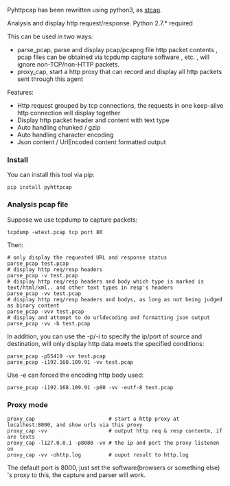 Pyhttpcap has been rewritten using python3, as [stcap].

Analysis and display http request/response. Python 2.7.* required

This can be used in two ways:

* parse_pcap, parse and display pcap/pcapng file http packet contents , pcap files can be obtained via tcpdump capture software , etc. , will ignore non-TCP/non-HTTP packets.
* proxy_cap, start a http proxy that can record and display all http packets sent through this agent

Features:

* Http request grouped by tcp connections, the requests in one keep-alive http connection will display together
* Display http packet header and content with text type
* Auto handling chunked / gzip
* Auto handling character encoding
* Json content / UrlEncoded content formatted output

### Install
You can install this tool via pip:
```
pip install pyhttpcap
```

### Analysis pcap file

Suppose we use tcpdump to capture packets:
```
tcpdump -wtest.pcap tcp port 80
```
Then:
```
# only display the requested URL and response status  
parse_pcap test.pcap
# display http req/resp headers
parse_pcap -v test.pcap
# display http req/resp headers and body which type is marked is text/html/xml.. and other text types in resp's headers
parse_pcap -vv test.pcap
# display http req/resp headers and bodys, as long as not being judged as binary content
parse_pcap -vvv test.pcap
# display and attempt to do urldecoding and formatting json output
parse_pcap -vv -b test.pcap
```
In addition, you can use the -p/-i to specify the ip/port of source and destination, will only display http data meets the specified conditions:
```
parse_pcap -p55419 -vv test.pcap
parse_pcap -i192.168.109.91 -vv test.pcap
```

Use -e can forced the encoding http body used:
```
parse_pcap -i192.168.109.91 -p80 -vv -eutf-8 test.pcap
```

### Proxy mode
```
proxy_cap                        # start a http proxy at localhost:8000, and show urls via this proxy
proxy_cap -vv                    # output http req & resp contentm, if are texts
proxy_cap -l127.0.0.1 -p8080 -vv # the ip and port the proxy listenen on
proxy_cap -vv -ohttp.log         # ouput result to http.log
```

The default port is 8000, just set the software(browsers or something else) 's proxy to this, the capture and parser will work.

[stcap]: https://github.com/xiaxiaocao/pyhttpcap "stcap"
